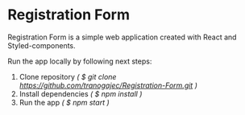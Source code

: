 # Registration Form

Registration Form is a simple web application created with React and Styled-components.

Run the app locally by following next steps:

1. Clone repository _( $ git clone https://github.com/tranogajec/Registration-Form.git )_
2. Install dependencies _( $ npm install )_
3. Run the app _( $ npm start )_
